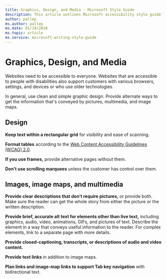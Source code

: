 ```yaml
---
title: Graphics, Design, and Media - Microsoft Style Guide
description: This article outlines Microsoft accessibility style guidelines for graphics, design, and media.
author: pallep
ms.author: pallep
ms.date: 01/19/2018
ms.topic: article
ms.service: microsoft-writing-style-guide
---
```


# Graphics, Design, and Media

Websites need to be accessible to everyone. Websites that are accessible
to people with disabilities also support customers with various
browsers, settings, and devices or who use older technologies. 

In general, use clean and simple graphic design. Provide alternate ways
to get the information that's conveyed by pictures, multimedia, and
image maps.

## Design

**Keep text within a rectangular grid** for visibility and ease of scanning. 

**Format tables** according to the [Web Content Accessibility Guidelines (WCAG) 2.0](https://www.w3.org/TR/WCAG20/). 

**If you use frames,** provide alternative pages without them. 

**Don’t use scrolling marquees** unless the customer has control over them. 

## Images, image maps, and multimedia

**Provide clear descriptions that don’t require pictures,** or provide both. Make sure the reader can get the whole story
from either the picture or the written description. 

**Provide brief, accurate alt text for elements other than live text,** including
graphics, audio, video, animations, GIFs, and pictures of text. Describe the element in a way
that conveys useful information to the reader. For complex
elements, link to a separate page with more details. 

**Provide closed-captioning, transcripts, or descriptions of audio and video content.**

**Provide text links** in addition to image maps.

**Plan links and image-map links to support Tab key navigation** with bidirectional text. 
